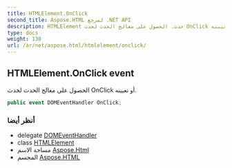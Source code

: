 ```yaml
---
title: HTMLElement.OnClick
second_title: Aspose.HTML لمرجع .NET API
description: HTMLElement حدث. الحصول على معالج الحدث لحدث OnClick أو تعيينه.
type: docs
weight: 130
url: /ar/net/aspose.html/htmlelement/onclick/
---
```

## HTMLElement.OnClick event

الحصول على معالج الحدث لحدث OnClick أو تعيينه.

```csharp
public event DOMEventHandler OnClick;
```

### أنظر أيضا

* delegate [DOMEventHandler](../../../aspose.html.dom.events/domeventhandler/)
* class [HTMLElement](../)
* مساحة الاسم [Aspose.Html](../../htmlelement/)
* المجسم [Aspose.HTML](../../../)



